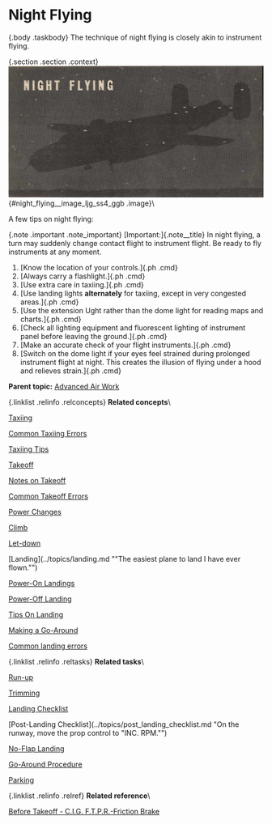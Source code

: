 
Night Flying
============

 {.body .taskbody}
The technique of night flying is closely akin to instrument flying.

 {.section .section .context}
\
![](../images/night_flying.png){#night_flying__image_ljg_ss4_ggb
.image}\

A few tips on night flying:

 {.note .important .note_important}
[Important:]{.note__title} In night flying, a turn may suddenly change
contact flight to instrument flight. Be ready to fly instruments at any
moment.



1.  [Know the location of your controls.]{.ph .cmd}
2.  [Always carry a flashlight.]{.ph .cmd}
3.  [Use extra care in taxiing.]{.ph .cmd}
4.  [Use landing lights **alternately** for taxiing, except in very
    congested areas.]{.ph .cmd}
5.  [Use the extension Ught rather than the dome light for reading maps
    and charts.]{.ph .cmd}
6.  [Check all lighting equipment and fluorescent lighting of instrument
    panel before leaving the ground.]{.ph .cmd}
7.  [Make an accurate check of your flight instruments.]{.ph .cmd}
8.  [Switch on the dome light if your eyes feel strained during
    prolonged instrument flight at night. This creates the illusion of
    flying under a hood and relieves strain.]{.ph .cmd}




**Parent topic:** [Advanced Air
Work](../topics/advanced_air_work.md "Many of the maneuvers described here are prohibited in this airplane. However, knowing the reactions of the airplane to these maneuvers is important.")



 {.linklist .relinfo .relconcepts}
**Related concepts**\

<div>

[Taxiing](../topics/taxiing.md "Taxiing the B-25, with its tricycle landing gear, may seem strange after handling the conventional type.")

</div>

<div>

[Common Taxiing
Errors](../topics/common_taxiing_errors.md "A short list of what not to do when taxiing.")

</div>

<div>

[Taxiing
Tips](../topics/taxiing_tips.md "A short list of useful tips to know when taxiing.")

</div>

<div>

[Takeoff](../topics/takeoff.md "Takeoff in the B-25 with its tricycle gear, varies from that with conventional gear only during the initial part of the roll. You will find it much easier.")

</div>

<div>

[Notes on
Takeoff](../topics/notes_on_takeoff.md "Do not dive the airplane after lifting it at the end of the takeoff run. When you level out to pick up CSE speed after takeoff release the stick pressure as the speed picks up.")

</div>

<div>

[Common Takeoff
Errors](../topics/common_takeoff_errors.md "A list of common errors that are made during takeoff.")

</div>

<div>

[Power
Changes](../topics/power_changes.md "What to know about expected engine performance when throttling up.")

</div>

<div>

[Climb](../topics/climb.md "Making your B-25 climb properly without straining your arms or your airplane.")

</div>

<div>

[Let-down](../topics/let_down.md "A let-down is a simple procedure either in instrument or contact flight.")

</div>

<div>

[Landing](../topics/landing.md ""The easiest plane to land I have ever flown."")

</div>

<div>

[Power-On
Landings](../topics/power_on_landings.md "Before turning onto the base leg, one landing is much like another. The variations in procedure start as you leave the downwind leg.")

</div>

<div>

[Power-Off
Landing](../topics/power_off_landing.md "The B-25 is too large and heavy to practice the prescribed forced-landing procedures used in lighter planes.")

</div>

<div>

[Tips On
Landing](../topics/tips_on_landing.md "A list of things to know that will make your landings easier on you and on the B-25.")

</div>

<div>

[Making a
Go-Around](../topics/making_a_go_around.md "There is a common reluctance among pilots to go around. They feel it implies a lack of ability to meet an unusual situation.")

</div>

<div>

[Common landing errors](../topics/common_landing_errors.md)

</div>


 {.linklist .relinfo .reltasks}
**Related tasks**\

<div>

[Run-up](../topics/run_up.md "The process for doing a run-up prior to takeoff.")

</div>

<div>

[Trimming](../topics/trimming.md "When properly trimmed the B-25 flies with an ease that belies its weight and size.")

</div>

<div>

[Landing
Checklist](../topics/landing_checklist.md "On any landing, enter traffic as instructed by field regulations or as instructed by the control tower.")

</div>

<div>

[Post-Landing
Checklist](../topics/post_landing_checklist.md "On the runway, move the prop control to "INC. RPM."")

</div>

<div>

[No-Flap
Landing](../topics/no_flap_landing.md "Occasionally both in combat and normal operations your plane may be damaged to the extent that flaps cannot be lowered for landing.")

</div>

<div>

[Go-Around
Procedure](../topics/go_around_procedure.md "Don't hesitate to go around. Any doubt that the plane is under perfect control is sufficient cause to go around. If you have made a poor approach and know that the landing will be too long, or too rough— go around.")

</div>

<div>

[Parking](../topics/parking.md "When you park your plane after a flight, just remember that the Colonel may make the next flight in that particular airplane.")

</div>


 {.linklist .relinfo .relref}
**Related reference**\

<div>

[Before Takeoff - C.I.G. F.T.P.R.-Friction
Brake](../topics/before_takeoff_c.i.g.f.t.p.r._friction_brake.md "Checklist to ensure that your Controls move freely, Instruments function, proper Gas settings, then to check Flaps, Trim, Props are set for take-off, and then Run up the engine before removing the friction brake.")

</div>


